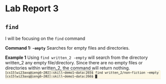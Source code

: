 # **Lab Report 3**

## `find`
I will be focusing on the `find` command

**Command 1: `-empty`**
Searches for empty files and directories.

**Example 1**
Using `find written_2 -empty` will search from the directory written_2 any empty file/directory.
Since there are no empty files or directories within written_2, the command will return nothing.
![noempty](Lab3SC2.png)
